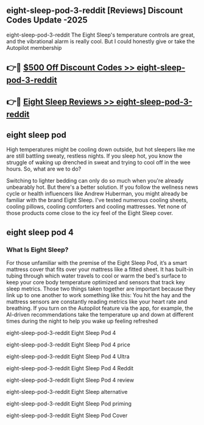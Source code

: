 ## eight-sleep-pod-3-reddit [Reviews​] Discount Codes Update -2025

eight-sleep-pod-3-reddit The Eight Sleep's temperature controls are great, and the vibrational alarm is really cool. But I could honestly give or take the Autopilot membership

## 👉🔴 [$500 Off Discount Codes >> eight-sleep-pod-3-reddit](http://download.freeplayer.one?title=eight-sleep-pod-3-reddit&ref=18-ES)

## 👉🔴 [Eight Sleep Reviews >> eight-sleep-pod-3-reddit](http://download.freeplayer.one?title=eight-sleep-pod-3-reddit&ref=18-ES)

## eight sleep pod

High temperatures might be cooling down outside, but hot sleepers like me are still battling sweaty, restless nights. If you sleep hot, you know the struggle of waking up drenched in sweat and trying to cool off in the wee hours. So, what are we to do?

Switching to lighter bedding can only do so much when you're already unbearably hot. But there's a better solution. If you follow the wellness news cycle or health influencers like Andrew Huberman, you might already be familiar with the brand Eight Sleep. I've tested numerous cooling sheets, cooling pillows, cooling comforters and cooling mattresses. Yet none of those products come close to the icy feel of the Eight Sleep cover.

## eight sleep pod 4

### What Is Eight Sleep?

For those unfamiliar with the premise of the Eight Sleep Pod, it’s a smart mattress cover that fits over your mattress like a fitted sheet. It has built-in tubing through which water travels to cool or warm the bed's surface to keep your core body temperature optimized and sensors that track key sleep metrics. Those two things taken together are important because they link up to one another to work something like this: You hit the hay and the mattress sensors are constantly reading metrics like your heart rate and breathing. If you turn on the Autopilot feature via the app, for example, the AI-driven recommendations take the temperature up and down at different times during the night to help you wake up feeling refreshed

eight-sleep-pod-3-reddit Eight Sleep Pod 4

eight-sleep-pod-3-reddit Eight Sleep Pod 4 price

eight-sleep-pod-3-reddit Eight Sleep Pod 4 Ultra

eight-sleep-pod-3-reddit Eight Sleep Pod 4 Reddit

eight-sleep-pod-3-reddit Eight Sleep Pod 4 review

eight-sleep-pod-3-reddit Eight Sleep alternative

eight-sleep-pod-3-reddit Eight Sleep Pod priming

eight-sleep-pod-3-reddit Eight Sleep Pod Cover